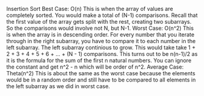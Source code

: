 Insertion Sort
Best Case: O(n)
This is when the array of values are completely sorted. You would make a total of (N-1) comparisons. Recall
that the first value of the array gets split with the rest, creating two subarrays. So the comparisons would
involve not N, but N-1.
Worst Case: O(n^2)
This is when the array is in descending order. For every number that you iterate through in the right
subarray, you have to compare it to each number in the left subarray. The left subarray continious to grow.
This would take take 1 + 2 + 3 + 4 + 5 + 6 + ... + (N - 1) comparisons. This turns out to be 
n(n-1)/2 as it is the formula for the sum of the first n natural numbers. You can ignore the constant and 
get n^2 - n which will be order of n^2.
Average Case: Theta(n^2)
This is about the same as the worst case because the elements would be in a random order and still have to
be compared to all elements in the left subarray as we did in worst case.
